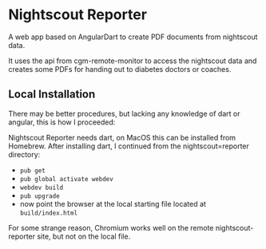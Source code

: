 # Nightscout Reporter

A web app based on AngularDart to create PDF documents from nightscout data.

It uses the api from cgm-remote-monitor to access the nightscout data and 
creates some PDFs for handing out to diabetes doctors or coaches.  

## Local Installation
There may be better procedures, but lacking any knowledge of dart or angular, this is how I proceeded:

Nightscout Reporter needs dart, on MacOS this can be installed from Homebrew.
After installing dart, I continued from the nightscout=reporter directory:
* `pub get`
* `pub global activate webdev`
* `webdev build`    
* `pub upgrade`
*  now point the browser at the local starting file located at `build/index.html`

For some strange reason, Chromium works well on the remote nightscout-reporter site, but not on the local file.
